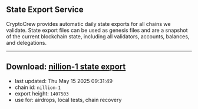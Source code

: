 ## State Export Service
CryptoCrew provides automatic daily state exports for all chains we validate. State export files can be used as genesis files and are a snapshot of the current blockchain state, including all validators, accounts, balances, and delegations.

---
**Download: [nillion-1 state export](https://ccv-s3.nbg1.your-objectstorage.com/SERVICE/nillion/nillion-1_export_1407503.json)**
---

- last updated: Thu May 15 2025 09:31:49
- chain id: `nillion-1`
- export height: `1407503`
- use for: airdrops, local tests, chain recovery
